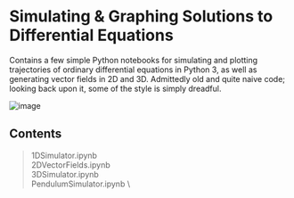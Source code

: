 # Simulating & Graphing Solutions to Differential Equations
Contains a few simple Python notebooks for simulating and plotting trajectories of ordinary differential equations in Python 3, as well as generating vector fields in 2D and 3D. Admittedly old and quite naive code; looking back upon it, some of the style is simply dreadful. 

![image](https://upload.wikimedia.org/wikipedia/commons/thumb/c/cd/Elmer-pump-heatequation.png/350px-Elmer-pump-heatequation.png)

## Contents 
> 1DSimulator.ipynb  \
> 2DVectorFields.ipynb \
> 3DSimulator.ipynb \
> PendulumSimulator.ipynb \

<!---
1DSimulator.ipynb
2DVectorFields.ipynb
3DSimulator.ipynb
PendulumSimulator.ipynb
--->
